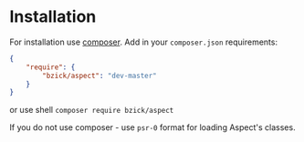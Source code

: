 Installation
============

For installation use [composer](http://getcompoer.org). Add in your `composer.json` requirements:
```json
{
    "require": {
        "bzick/aspect": "dev-master"
    }
}
```
or use shell
`composer require bzick/aspect`

If you do not use composer - use `psr-0` format for loading Aspect's classes.
